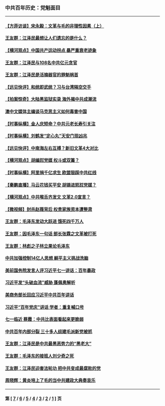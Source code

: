 ### 中共百年历史：党魁面目
---
#### [【方菲访谈】宋永毅：文革与毛的非理性因素（上）](../../pages/nf1176107/n13469956.md?03090430) 
#### [王友群：江泽民最想让人们遗忘的是什么？](../../pages/nf1176107/n13408949.md?03090430) 
#### [【横河观点】中国共产运动拐点 暴严重衰老迹象](../../pages/nf1176107/n13388333.md?03090430) 
#### [王友群：江泽民与108名中共亿元贪官](../../pages/nf1176107/n13352358.md?03090430) 
#### [王友群：江泽民是活摘器官的罪魁祸首](../../pages/nf1176107/n13336903.md?03090430) 
#### [【远见快评】和统即武统？习与台湾隔空交手](../../pages/nf1176107/n13297739.md?03090430) 
#### [【拍案惊奇】大陆黑监狱实录 海外揭中共成潮流](../../pages/nf1176107/n13288853.md?03090430) 
#### [澳中文媒体主编谈马克思主义如何毒害中国](../../pages/nf1176107/n13257387.md?03090430) 
#### [【时事纵横】金人庆短命？中共元老长寿引关注](../../pages/nf1176107/n13217934.md?03090430) 
#### [【时事纵横】刘鹤发“定心丸”天安门现凶兆](../../pages/nf1176107/n13215416.md?03090430) 
#### [【远见快评】中南海左右互搏？新旧文革4大对比](../../pages/nf1176107/n13214745.md?03090430) 
#### [【横河观点】胡编怼党媒 权斗或双簧？](../../pages/nf1176107/n13210864.md?03090430) 
#### [【时事纵横】阿里捐千亿求生 欧盟狠踩中共红线](../../pages/nf1176107/n13206431.md?03090430) 
#### [【秦鹏直播】马云花钱买平安 胡锡进怒怼党媒？](../../pages/nf1176107/n13206392.md?03090430) 
#### [【横河观点】中共喉舌齐发文 文革2.0宣言？](../../pages/nf1176107/n13201248.md?03090430) 
#### [【微视频】封杀赵薇背后 权贵家族资本遭整肃](../../pages/nf1176107/n13197798.md?03090430) 
#### [王友群：毛泽东发动大跃进 饿死四千万人](../../pages/nf1176107/n13177158.md?03090430) 
#### [王友群：因毛泽东一句话 部长张霖之文革被打死](../../pages/nf1176107/n13161711.md?03090430) 
#### [王友群：林彪之子林立果论毛泽东](../../pages/nf1176107/n13128622.md?03090430) 
#### [中共加强控制14亿人思想 躺平主义挑战洗脑](../../pages/nf1176107/n13094299.md?03090430) 
#### [美前国务院发言人评习近平七一讲话：百年暴政](../../pages/nf1176107/n13066986.md?03090430) 
#### [习近平发“头破血流”威胁 蓬佩奥解析](../../pages/nf1176107/n13063604.md?03090430) 
#### [美商务部长回应习近平中共百年讲话](../../pages/nf1176107/n13062903.md?03090430) 
#### [习近平“百年党庆”讲话 学者：重复喊口号](../../pages/nf1176107/n13061411.md?03090430) 
#### [七一临近 蔡霞：中共比表面看起来更脆弱](../../pages/nf1176107/n13056418.md?03090430) 
#### [中共百年内部分裂 三十多人组建毛派新党被抓](../../pages/nf1176107/n13044023.md?03090430) 
#### [王友群：江泽民是中共最黑恶势力的“黑老大”](../../pages/nf1176107/n13022180.md?03090430) 
#### [王友群：毛泽东的接班人刘少奇之死](../../pages/nf1176107/n12991772.md?03090430) 
#### [王友群：江泽民迫害法轮功 把中共变成最腐败的党](../../pages/nf1176107/n12947347.md?03090430) 
#### [周晓辉：黄炎培上了毛的当中共建政大典奏哀乐](../../pages/nf1176107/n12942780.md?03090430) 

---
#### 第 [ [7](./7.md?03090430) / [6](./6.md?03090430) / [5](./5.md?03090430) / [4](./4.md?03090430) / [3](./3.md?03090430) / [2](./2.md?03090430) / [1](./1.md?03090430) ] 页
